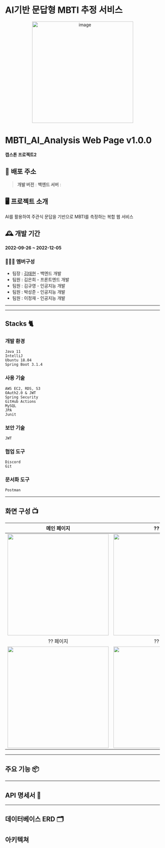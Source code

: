# AI기반 문답형 MBTI 추정 서비스

<div align="center">
<img width="329" alt="image" src="https://github.com/hotcoa922/Java-Algorithm-KTH/assets/81072997/20bbb08b-74bb-423a-b127-ea83c4558df6">


</div>

# MBTI_AI_Analysis Web Page v1.0.0
**캡스톤 프로젝트2** <br/>

## 🚀 배포 주소

> **개발 버전** : 
> **백엔드 서버** : 

## 🖥️ 프로젝트 소개
AI를 활용하여 주관식 문답을 기반으로 MBTI를 측정하는 복합 웹 서비스
<br>

## 🕰️ 개발 기간
**2022-09-26 ~ 2022-12-05**


### 🧑‍🤝‍🧑 멤버구성
<!--깃허브 링크 달아주기, 담당 서비스 더 자세히 적으면 좋을듯-->
 - 팀장 : [김태현](https://github.com/hotcoa922) - 백엔드 개발
 - 팀원 : 김은희 - 프론트엔드 개발
 - 팀원 : 김규영 - 인공지능 개발
 - 팀원 : 박성준 - 인공지능 개발
 - 팀원 : 이정재 - 인공지능 개발
---
---
<!--추가할 내용 의논-->
## Stacks 🐈

### 개발 환경
`Java 11` </br>
`IntelliJ` </br>
`Ubuntu 18.04` </br>
`Spring Boot 3.1.4` </br>

### 사용 기술
`AWS EC2, RDS, S3` </br>
`OAuth2.0 & JWT` </br>
`Spring Security` </br>
`GitHub Actions` </br>
`MySQL` </br>
`JPA` </br>
`Junit` </br>

### 보안 기술
`JWT`  </br>

### 협업 도구
`Discord` </br>
`Git` </br>

### 문서화 도구
`Postman`


---
<!--추가할 내용 의논-->
## 화면 구성 📺
| 메인 페이지  |  ?? 페이지   |
| :-------------------------------------------: | :------------: |
|  <img width="329" src="??"/> |  <img width="329" src="??"/>|  
| ?? 페이지   |  ?? 페이지   |  
| <img width="329" src="??"/>   |  <img width="329" src="??"/>     |

---
<!--추가할 내용 의논-->
## 주요 기능 📦



---
## API 명세서 📄


---
## 데이터베이스 ERD 🗂️


## 아키텍쳐
